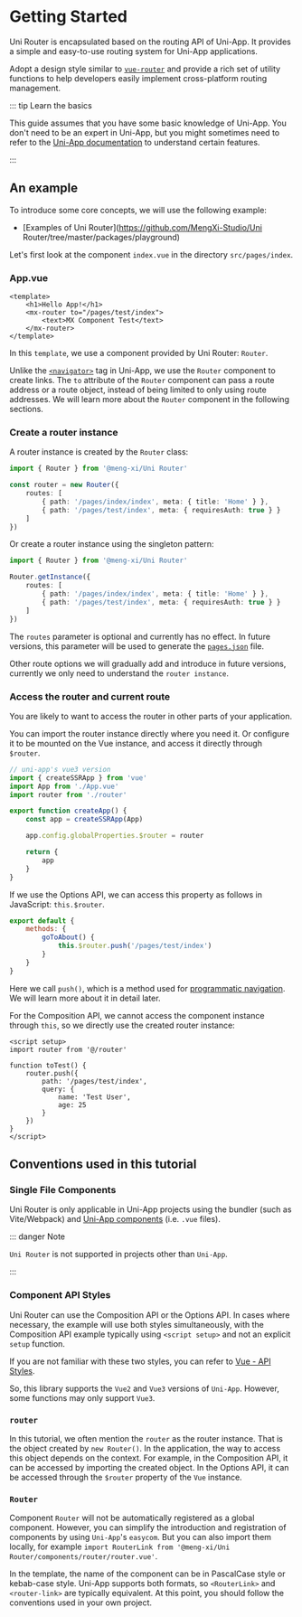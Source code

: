# Getting Started

Uni Router is encapsulated based on the routing API of Uni-App. It provides a simple and easy-to-use routing system for Uni-App applications.

Adopt a design style similar to [`vue-router`](https://router.vuejs.org/) and provide a rich set of utility functions to help developers easily implement cross-platform routing management.

::: tip Learn the basics

This guide assumes that you have some basic knowledge of Uni-App. You don't need to be an expert in Uni-App, but you might sometimes need to refer to the [Uni-App documentation](https://uniapp.dcloud.net.cn/) to
understand certain features.

:::

## An example

To introduce some core concepts, we will use the following example:

- [Examples of Uni Router](https://github.com/MengXi-Studio/Uni Router/tree/master/packages/playground)

Let's first look at the component `index.vue` in the directory `src/pages/index`.

### App.vue

```vue
<template>
	<h1>Hello App!</h1>
	<mx-router to="/pages/test/index">
		<text>MX Component Test</text>
	</mx-router>
</template>
```

In this `template`, we use a component provided by Uni Router: `Router`.

Unlike the [`<navigator>`](https://uniapp.dcloud.net.cn/component/navigator.html) tag in Uni-App, we use the `Router` component to create links. The `to` attribute of the `Router` component can pass a route address or a
route object, instead of being limited to only using route addresses. We will learn more about the `Router` component in the following sections.

### Create a router instance

A router instance is created by the `Router` class:

```ts
import { Router } from '@meng-xi/Uni Router'

const router = new Router({
	routes: [
		{ path: '/pages/index/index', meta: { title: 'Home' } },
		{ path: '/pages/test/index', meta: { requiresAuth: true } }
	]
})
```

Or create a router instance using the singleton pattern:

```ts
import { Router } from '@meng-xi/Uni Router'

Router.getInstance({
	routes: [
		{ path: '/pages/index/index', meta: { title: 'Home' } },
		{ path: '/pages/test/index', meta: { requiresAuth: true } }
	]
})
```

The `routes` parameter is optional and currently has no effect. In future versions, this parameter will be used to generate the [`pages.json`](https://uniapp.dcloud.net.cn/collocation/pages.html) file.

Other route options we will gradually add and introduce in future versions, currently we only need to understand the `router instance`.

### Access the router and current route

You are likely to want to access the router in other parts of your application.

You can import the router instance directly where you need it. Or configure it to be mounted on the Vue instance, and access it directly through `$router`.

```ts
// uni-app's vue3 version
import { createSSRApp } from 'vue'
import App from './App.vue'
import router from './router'

export function createApp() {
	const app = createSSRApp(App)

	app.config.globalProperties.$router = router

	return {
		app
	}
}
```

If we use the Options API, we can access this property as follows in JavaScript: `this.$router`.

```js
export default {
	methods: {
		goToAbout() {
			this.$router.push('/pages/test/index')
		}
	}
}
```

Here we call `push()`, which is a method used for [programmatic navigation](./essentials/navigation). We will learn more about it in detail later.

For the Composition API, we cannot access the component instance through `this`, so we directly use the created router instance:

```vue
<script setup>
import router from '@/router'

function toTest() {
	router.push({
		path: '/pages/test/index',
		query: {
			name: 'Test User',
			age: 25
		}
	})
}
</script>
```

## Conventions used in this tutorial

### Single File Components

Uni Router is only applicable in Uni-App projects using the bundler (such as Vite/Webpack) and [Uni-App components](https://uniapp.dcloud.net.cn/tutorial/vue3-components.html) (i.e. `.vue` files).

::: danger Note

`Uni Router` is not supported in projects other than `Uni-App`.

:::

### Component API Styles

Uni Router can use the Composition API or the Options API. In cases where necessary, the example will use both styles simultaneously, with the Composition API example typically using `<script setup>` and not an explicit
`setup` function.

If you are not familiar with these two styles, you can refer to [Vue - API Styles](https://cn.vuejs.org/guide/introduction.html#api-styles).

So, this library supports the `Vue2` and `Vue3` versions of `Uni-App`. However, some functions may only support `Vue3`.

### `router`

In this tutorial, we often mention the `router` as the router instance. That is the object created by `new Router()`. In the application, the way to access this object depends on the context. For example, in the
Composition API, it can be accessed by importing the created object. In the Options API, it can be accessed through the `$router` property of the `Vue` instance.

### `Router`

Component `Router` will not be automatically registered as a global component. However, you can simplify the introduction and registration of components by using `Uni-App`'s `easycom`. But you can also import them
locally, for example `import RouterLink from '@meng-xi/Uni Router/components/router/router.vue'`.

In the template, the name of the component can be in PascalCase style or kebab-case style. Uni-App supports both formats, so `<RouterLink>` and `<router-link>` are typically equivalent. At this point, you should follow
the conventions used in your own project.
